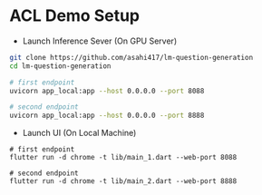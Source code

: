 # ACL Demo Setup

- Launch Inference Sever (On GPU Server)
```bash
git clone https://github.com/asahi417/lm-question-generation
cd lm-question-generation

# first endpoint
uvicorn app_local:app --host 0.0.0.0 --port 8088

# second endpoint
uvicorn app_local:app --host 0.0.0.0 --port 8888
```

- Launch UI (On Local Machine)
```
# first endpoint
flutter run -d chrome -t lib/main_1.dart --web-port 8088

# second endpoint
flutter run -d chrome -t lib/main_2.dart --web-port 8888
```